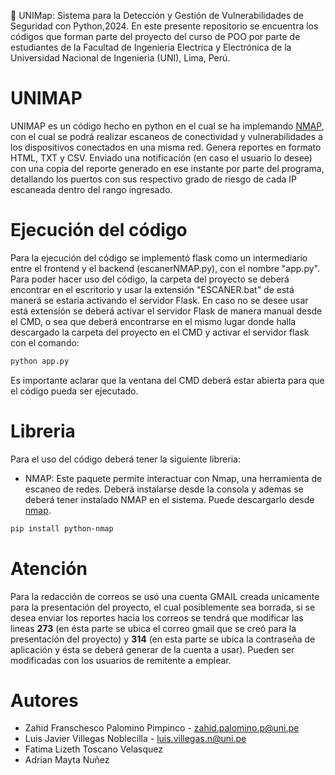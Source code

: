 🔎 UNIMap: Sistema para la Detección y Gestión de Vulnerabilidades de Seguridad con Python,2024. En este presente repositorio se encuentra los códigos que forman parte del proyecto del curso de POO por parte de estudiantes de la Facultad de Ingenieria Electrica y Electrónica de la Universidad Nacional de Ingenieria (UNI), Lima, Perú. 

# UNIMAP

UNIMAP es un código hecho en python en el cual se ha implemando [NMAP](https://nmap.org/ "NMAP"), con el cual se podrá realizar escaneos de conectividad y vulnerabilidades a los dispositivos conectados en una misma red. Genera reportes en formato HTML, TXT y CSV. Enviado una notificación (en caso el usuario lo desee) con una copia del reporte generado en ese instante por parte del programa, detallando los puertos con sus respectivo grado de riesgo de cada IP escaneada dentro del rango ingresado. 

# Ejecución del código

Para la ejecución del código se implementó flask como un intermediario entre el frontend y el backend (escanerNMAP.py), con el nombre "app.py". Para poder hacer uso del código,  la carpeta del proyecto se deberá encontrar en el escritorio y usar la extensión "ESCANER.bat" de está manerá se estaria activando el servidor Flask. En caso no se desee usar está extensión se deberá activar el servidor Flask de manera manual desde el CMD, o sea que deberá encontrarse en el mismo lugar donde halla descargado la carpeta del proyecto en el CMD y activar el servidor flask con el comando:
```bash
python app.py
```
Es importante aclarar que la ventana del CMD deberá estar abierta para que el código pueda ser ejecutado.
# Libreria
Para el uso del código deberá tener la siguiente libreria:
- NMAP:
Este paquete permite interactuar con Nmap, una herramienta de escaneo de redes. Deberá instalarse desde la consola y ademas se deberá tener instalado NMAP en el sistema. Puede descargarlo desde [nmap](https://nmap.org/ "nmap").

```bash
pip install python-nmap

```

# Atención

Para la redacción de correos se usó una cuenta GMAIL creada unicamente para la presentación del proyecto, el cual posiblemente sea borrada, si se desea enviar los reportes hacia los correos se tendrá que modificar las lineas **273** (en ésta parte se ubica el correo gmail que se creó para la presentación del proyecto) y **314** (en esta parte se ubica la contraseña de aplicación y ésta se deberá generar de la cuenta a usar). Pueden ser modificadas con los usuarios de remitente a emplear. 

# Autores

- Zahid Franschesco Palomino Pimpinco - zahid.palomino.p@uni.pe
- Luis Javier Villegas Noblecilla - luis.villegas.n@uni.pe
- Fatima Lizeth Toscano Velasquez
- Adrian Mayta Nuñez 
